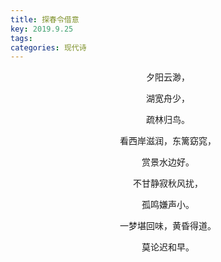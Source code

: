 ```yaml
---
title: 探春令借意
key: 2019.9.25
tags: 
categories: 现代诗
---
```


<p align="center">夕阳云渺，
</p>
<p align="center">湖宽舟少，
</p>
<p align="center">疏林归鸟。
</p>
<p align="center">看西岸滋润，东篱窈窕，
</p>
<p align="center">赏景水边好。
</p>
<p align="center">不甘静寂秋风扰，
</p>
<p align="center">孤鸣嫌声小。
</p>
<p align="center">一梦堪回味，黄昏得道。
</p>
<p align="center">莫论迟和早。
</p>
